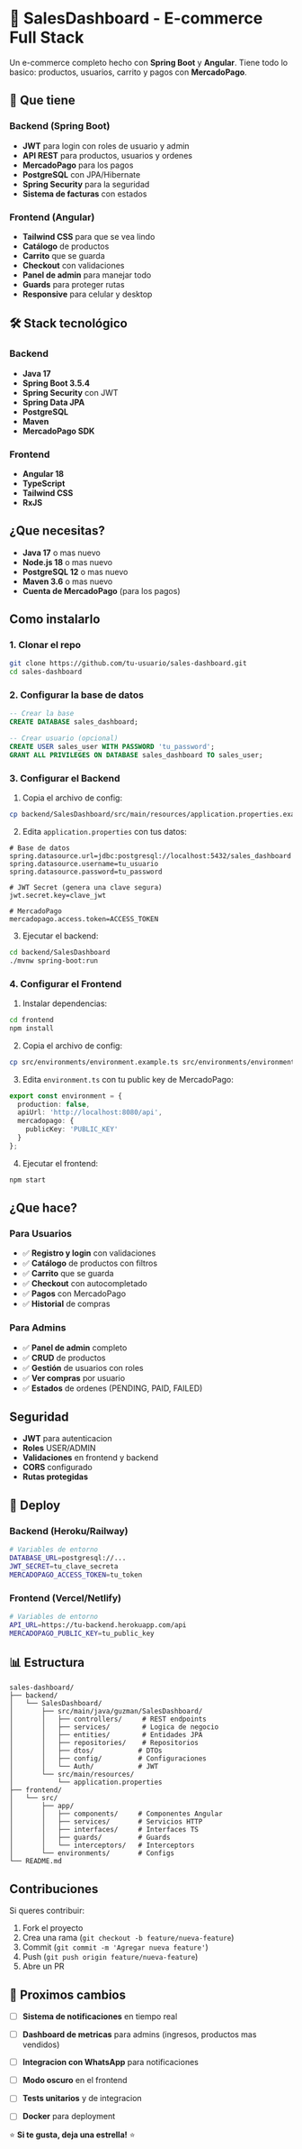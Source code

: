 # 🛒 SalesDashboard - E-commerce Full Stack

Un e-commerce completo hecho con **Spring Boot** y **Angular**. Tiene todo lo basico: productos, usuarios, carrito y pagos con **MercadoPago**.

## 🚀 Que tiene

### Backend (Spring Boot)
- **JWT** para login con roles de usuario y admin
- **API REST** para productos, usuarios y ordenes
- **MercadoPago** para los pagos
- **PostgreSQL** con JPA/Hibernate
- **Spring Security** para la seguridad
- **Sistema de facturas** con estados

### Frontend (Angular)
- **Tailwind CSS** para que se vea lindo
- **Catálogo** de productos
- **Carrito** que se guarda
- **Checkout** con validaciones
- **Panel de admin** para manejar todo
- **Guards** para proteger rutas
- **Responsive** para celular y desktop

## 🛠️ Stack tecnológico

### Backend
- **Java 17**
- **Spring Boot 3.5.4**
- **Spring Security** con JWT
- **Spring Data JPA**
- **PostgreSQL**
- **Maven**
- **MercadoPago SDK**

### Frontend
- **Angular 18**
- **TypeScript**
- **Tailwind CSS**
- **RxJS**

## ¿Que necesitas?

- **Java 17** o mas nuevo
- **Node.js 18** o mas nuevo
- **PostgreSQL 12** o mas nuevo
- **Maven 3.6** o mas nuevo
- **Cuenta de MercadoPago** (para los pagos)

## Como instalarlo

### 1. Clonar el repo
```bash
git clone https://github.com/tu-usuario/sales-dashboard.git
cd sales-dashboard
```

### 2. Configurar la base de datos
```sql
-- Crear la base
CREATE DATABASE sales_dashboard;

-- Crear usuario (opcional)
CREATE USER sales_user WITH PASSWORD 'tu_password';
GRANT ALL PRIVILEGES ON DATABASE sales_dashboard TO sales_user;
```

### 3. Configurar el Backend

1. Copia el archivo de config:
```bash
cp backend/SalesDashboard/src/main/resources/application.properties.example backend/SalesDashboard/src/main/resources/application.properties
```

2. Edita `application.properties` con tus datos:
```properties
# Base de datos
spring.datasource.url=jdbc:postgresql://localhost:5432/sales_dashboard
spring.datasource.username=tu_usuario
spring.datasource.password=tu_password

# JWT Secret (genera una clave segura)
jwt.secret.key=clave_jwt

# MercadoPago
mercadopago.access.token=ACCESS_TOKEN
```

3. Ejecutar el backend:
```bash
cd backend/SalesDashboard
./mvnw spring-boot:run
```

### 4. Configurar el Frontend

1. Instalar dependencias:
```bash
cd frontend
npm install
```

2. Copia el archivo de config:
```bash
cp src/environments/environment.example.ts src/environments/environment.ts
```

3. Edita `environment.ts` con tu public key de MercadoPago:
```typescript
export const environment = {
  production: false,
  apiUrl: 'http://localhost:8080/api',
  mercadopago: {
    publicKey: 'PUBLIC_KEY'
  }
};
```

4. Ejecutar el frontend:
```bash
npm start
```

## ¿Que hace?

### Para Usuarios
- ✅ **Registro y login** con validaciones
- ✅ **Catálogo** de productos con filtros
- ✅ **Carrito** que se guarda
- ✅ **Checkout** con autocompletado
- ✅ **Pagos** con MercadoPago
- ✅ **Historial** de compras

### Para Admins
- ✅ **Panel de admin** completo
- ✅ **CRUD** de productos
- ✅ **Gestión** de usuarios con roles
- ✅ **Ver compras** por usuario
- ✅ **Estados** de ordenes (PENDING, PAID, FAILED)

## Seguridad

- **JWT** para autenticacion
- **Roles** USER/ADMIN
- **Validaciones** en frontend y backend
- **CORS** configurado
- **Rutas protegidas**


## 🚀 Deploy

### Backend (Heroku/Railway)
```bash
# Variables de entorno
DATABASE_URL=postgresql://...
JWT_SECRET=tu_clave_secreta
MERCADOPAGO_ACCESS_TOKEN=tu_token
```

### Frontend (Vercel/Netlify)
```bash
# Variables de entorno
API_URL=https://tu-backend.herokuapp.com/api
MERCADOPAGO_PUBLIC_KEY=tu_public_key
```

## 📊 Estructura

```
sales-dashboard/
├── backend/
│   └── SalesDashboard/
│       ├── src/main/java/guzman/SalesDashboard/
│       │   ├── controllers/     # REST endpoints
│       │   ├── services/        # Logica de negocio
│       │   ├── entities/        # Entidades JPA
│       │   ├── repositories/    # Repositorios
│       │   ├── dtos/           # DTOs
│       │   ├── config/         # Configuraciones
│       │   └── Auth/           # JWT
│       └── src/main/resources/
│           └── application.properties
├── frontend/
│   └── src/
│       ├── app/
│       │   ├── components/     # Componentes Angular
│       │   ├── services/       # Servicios HTTP
│       │   ├── interfaces/     # Interfaces TS
│       │   ├── guards/         # Guards
│       │   └── interceptors/   # Interceptors
│       └── environments/       # Configs
└── README.md
```

## Contribuciones

Si queres contribuir:

1. Fork el proyecto
2. Crea una rama (`git checkout -b feature/nueva-feature`)
3. Commit (`git commit -m 'Agregar nueva feature'`)
4. Push (`git push origin feature/nueva-feature`)
5. Abre un PR

## 🚧 Proximos cambios

- [ ] **Sistema de notificaciones** en tiempo real
- [ ] **Dashboard de metricas** para admins (ingresos, productos mas vendidos)
- [ ] **Integracion con WhatsApp** para notificaciones
- [ ] **Modo oscuro** en el frontend
- [ ] **Tests unitarios** y de integracion
- [ ] **Docker** para deployment



⭐ **Si te gusta, deja una estrella!** ⭐